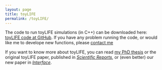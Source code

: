 ```yaml
---
layout: page
title: toyLIFE
permalink: /toyLIFE/
---
```



The code to run toyLIFE simulations (in C++) can be downloaded here: [toyLIFE code at GitHub](https://github.com/pablocatalan/toylife/). If you have any problem running the code, or would like me to develope new functions, please [contact me](/contact.md)

If you want to know more about toyLIFE, you can read [my PhD thesis](/papers/pablocatalan_phdtesis.pdf) or the original toyLIFE paper, published in [*Scientific Reports*](/papers/arias2014_toylife.pdf), or (even better) our new paper in [*Interface*](/papers/catalan2018_toyLIFE_complexity.pdf).
